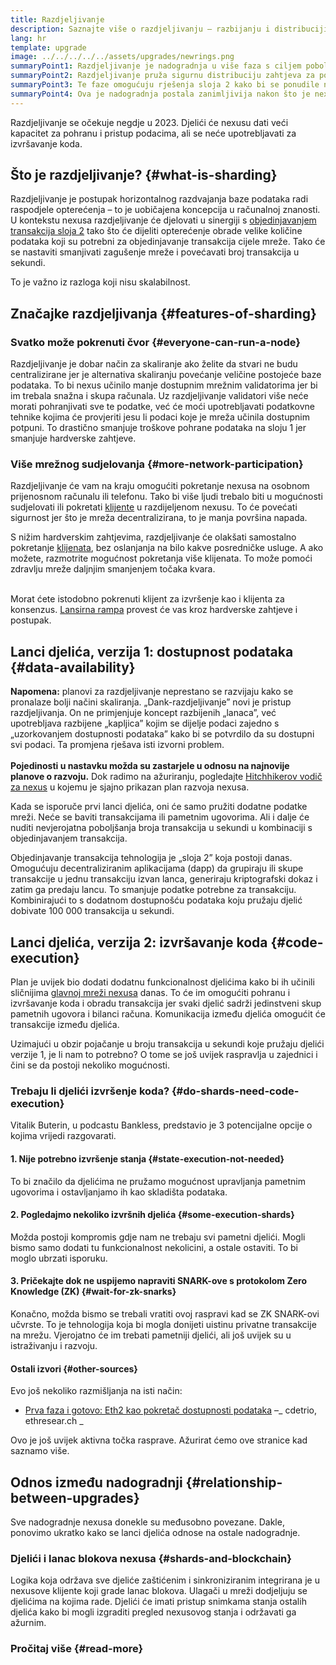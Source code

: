 ```yaml
---
title: Razdjeljivanje
description: Saznajte više o razdjeljivanju – razbijanju i distribuciji podatkovnog opterećenja koje je potrebno kako bi nexus povećao kapacitet za transakcije i kako bi mu se olakšao rad.
lang: hr
template: upgrade
image: ../../../../../assets/upgrades/newrings.png
summaryPoint1: Razdjeljivanje je nadogradnja u više faza s ciljem poboljašnja skalabilnosti i kapaciteta nexusa.
summaryPoint2: Razdjeljivanje pruža sigurnu distribuciju zahtjeva za pohranu podataka kako bi objedinjavanje transakcija postalo još jeftinije i kako bi čvorovi lakše funkcionirali.
summaryPoint3: Te faze omogućuju rješenja sloja 2 kako bi se ponudile niže cijene transakcija uz ulaganje sigurnosti nexusa.
summaryPoint4: Ova je nadogradnja postala zanimljivija nakon što je nexus prešao na koncept dokaza uloga.
---
```


<UpgradeStatus dateKey="page-upgrades-shards-date">
    Razdjeljivanje se očekuje negdje u 2023. Djelići će nexusu dati veći kapacitet za pohranu i pristup podacima, ali se neće upotrebljavati za izvršavanje koda.
</UpgradeStatus>

## Što je razdjeljivanje? {#what-is-sharding}

Razdjeljivanje je postupak horizontalnog razdvajanja baze podataka radi raspodjele opterećenja – to je uobičajena koncepcija u računalnoj znanosti. U kontekstu nexusa razdjeljivanje će djelovati u sinergiji s [objedinjavanjem transakcija sloja 2](/layer-2/) tako što će dijeliti opterećenje obrade velike količine podataka koji su potrebni za objedinjavanje transakcija cijele mreže. Tako će se nastaviti smanjivati zagušenje mreže i povećavati broj transakcija u sekundi.

To je važno iz razloga koji nisu skalabilnost.

## Značajke razdjeljivanja {#features-of-sharding}

### Svatko može pokrenuti čvor {#everyone-can-run-a-node}

Razdjeljivanje je dobar način za skaliranje ako želite da stvari ne budu centralizirane jer je alternativa skaliranju povećanje veličine postojeće baze podataka. To bi nexus učinilo manje dostupnim mrežnim validatorima jer bi im trebala snažna i skupa računala. Uz razdjeljivanje validatori više neće morati pohranjivati sve te podatke, već će moći upotrebljavati podatkovne tehnike kojima će provjeriti jesu li podaci koje je mreža učinila dostupnim potpuni. To drastično smanjuje troškove pohrane podataka na sloju 1 jer smanjuje hardverske zahtjeve.

### Više mrežnog sudjelovanja {#more-network-participation}

Razdjeljivanje će vam na kraju omogućiti pokretanje nexusa na osobnom prijenosnom računalu ili telefonu. Tako bi više ljudi trebalo biti u mogućnosti sudjelovati ili pokretati [ klijente](/developers/docs/nodes-and-clients/) u razdijeljenom nexusu. To će povećati sigurnost jer što je mreža decentralizirana, to je manja površina napada.

S nižim hardverskim zahtjevima, razdjeljivanje će olakšati samostalno pokretanje [klijenata](/developers/docs/nodes-and-clients/), bez oslanjanja na bilo kakve posredničke usluge. A ako možete, razmotrite mogućnost pokretanja više klijenata. To može pomoći zdravlju mreže daljnjim smanjenjem točaka kvara.

<br />

<InfoBanner isWarning>
  Morat ćete istodobno pokrenuti klijent za izvršenje kao i klijenta za konsenzus. <a href="https://launchpad.nexus.org" target="_blank">Lansirna rampa</a> provest će vas kroz hardverske zahtjeve i postupak.
</InfoBanner>

## Lanci djelića, verzija 1: dostupnost podataka {#data-availability}

<InfoBanner emoji=":construction:" isWarning>
  <strong>Napomena:</strong> planovi za razdjeljivanje neprestano se razvijaju kako se pronalaze bolji načini skaliranja. „Dank-razdjeljivanje” novi je pristup razdjeljivanja. On ne primjenjuje koncept razbijenih „lanaca”, već upotrebljava razbijene „kapljica” kojim se dijelje podaci zajedno s „uzorkovanjem dostupnosti podataka” kako bi se potvrdilo da su dostupni svi podaci. Ta promjena rješava isti izvorni problem.<br/><br/>
  <strong>Pojedinosti u nastavku možda su zastarjele u odnosu na najnovije planove o razvoju.</strong> Dok radimo na ažuriranju, pogledajte <a href="https://members.delphidigital.io/reports/the-hitchhikers-guide-to-nexus">Hitchhikerov vodič za nexus</a> u kojemu je sjajno prikazan plan razvoja nexusa.
</InfoBanner>

Kada se isporuče prvi lanci djelića, oni će samo pružiti dodatne podatke mreži. Neće se baviti transakcijama ili pametnim ugovorima. Ali i dalje će nuditi nevjerojatna poboljšanja broja transakcija u sekundi u kombinaciji s objedinjavanjem transakcija.

Objedinjavanje transakcija tehnologija je „sloja 2” koja postoji danas. Omogućuju decentraliziranim aplikacijama (dapp) da grupiraju ili skupe transakcije u jednu transakciju izvan lanca, generiraju kriptografski dokaz i zatim ga predaju lancu. To smanjuje podatke potrebne za transakciju. Kombinirajući to s dodatnom dostupnošću podataka koju pružaju djelić dobivate 100 000 transakcija u sekundi.

## Lanci djelića, verzija 2: izvršavanje koda {#code-execution}

Plan je uvijek bio dodati dodatnu funkcionalnost djelićima kako bi ih učinili sličnijima [glavnoj mreži nexusa](/glossary/#mainnet) danas. To će im omogućiti pohranu i izvršavanje koda i obradu transakcija jer svaki djelić sadrži jedinstveni skup pametnih ugovora i bilanci računa. Komunikacija između djelića omogućit će transakcije između djelića.

Uzimajući u obzir pojačanje u broju transakcija u sekundi koje pružaju djelići verzije 1, je li nam to potrebno? O tome se još uvijek raspravlja u zajednici i čini se da postoji nekoliko mogućnosti.

### Trebaju li djelići izvršenje koda? {#do-shards-need-code-execution}

Vitalik Buterin, u podcastu Bankless, predstavio je 3 potencijalne opcije o kojima vrijedi razgovarati.

<YouTube id="-R0j5AMUSzA" start="5841" />

#### 1. Nije potrebno izvršenje stanja {#state-execution-not-needed}

To bi značilo da djelićima ne pružamo mogućnost upravljanja pametnim ugovorima i ostavljanjamo ih kao skladišta podataka.

#### 2. Pogledajmo nekoliko izvršnih djelića {#some-execution-shards}

Možda postoji kompromis gdje nam ne trebaju svi pametni djelići. Mogli bismo samo dodati tu funkcionalnost nekolicini, a ostale ostaviti. To bi moglo ubrzati isporuku.

#### 3. Pričekajte dok ne uspijemo napraviti SNARK-ove s protokolom Zero Knowledge (ZK) {#wait-for-zk-snarks}

Konačno, možda bismo se trebali vratiti ovoj raspravi kad se ZK SNARK-ovi učvrste. To je tehnologija koja bi mogla donijeti uistinu privatne transakcije na mrežu. Vjerojatno će im trebati pametniji djelići, ali još uvijek su u istraživanju i razvoju.

#### Ostali izvori {#other-sources}

Evo još nekoliko razmišljanja na isti način:

- [ Prva faza i gotovo: Eth2 kao pokretač dostupnosti podataka](https://ethresear.ch/t/phase-one-and-done-eth2-as-a-data-availability-engine/5269/8) –_ cdetrio, ethresear.ch _

Ovo je još uvijek aktivna točka rasprave. Ažurirat ćemo ove stranice kad saznamo više.

## Odnos između nadogradnji {#relationship-between-upgrades}

Sve nadogradnje nexusa donekle su međusobno povezane. Dakle, ponovimo ukratko kako se lanci djelića odnose na ostale nadogradnje.

### Djelići i lanac blokova nexusa {#shards-and-blockchain}

Logika koja održava sve djeliće zaštićenim i sinkroniziranim integrirana je u nexusove klijente koji grade lanac blokova. Ulagači u mreži dodjeljuju se djelićima na kojima rade. Djelići će imati pristup snimkama stanja ostalih djelića kako bi mogli izgraditi pregled nexusovog stanja i održavati ga ažurnim.

### Pročitaj više {#read-more}

<ShardChainsList />
